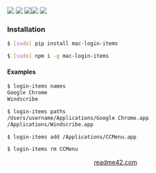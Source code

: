 <!--
https://readme42.com
-->



[![](https://img.shields.io/badge/OS-macOS-blue.svg?longCache=True)]()
[![](https://img.shields.io/pypi/v/mac-login-items.svg?maxAge=3600)](https://pypi.org/project/mac-login-items/)
[![](https://img.shields.io/npm/v/mac-login-items.svg?maxAge=3600)](https://www.npmjs.com/package/mac-login-items)[![](https://img.shields.io/badge/License-Unlicense-blue.svg?longCache=True)](https://unlicense.org/)
[![](https://github.com/andrewp-as-is/mac-login-items/workflows/tests42/badge.svg)](https://github.com/andrewp-as-is/mac-login-items/actions)

### Installation
```bash
$ [sudo] pip install mac-login-items
```

```bash
$ [sudo] npm i -g mac-login-items
```

#### Examples
```bash
$ login-items names
Google Chrome
Windscribe
```

```bash
$ login-items paths
/Users/username/Applications/Google Chrome.app
/Applications/Windscribe.app
```

```bash
$ login-items add /Applications/CCMenu.app
```

```bash
$ login-items rm CCMenu
```

<p align="center">
    <a href="https://readme42.com/">readme42.com</a>
</p>
